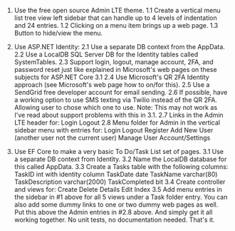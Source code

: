1.  Use the free open source Admin LTE theme.
   1.1  Create a vertical menu list tree view left sidebar that can handle up to 4 levels of indentation and 24 entries.
   1.2  Clicking on a menu item brings up a web page.
   1.3  Button to hide/view the menu.
   
2.  Use ASP.NET Identity:
   2.1  Use a separate DB context from the AppData.
   2.2  Use a LocalDB SQL Server DB for the Identity tables called SystemTables.
   2.3  Support login, logout, manage account, 2FA, and password reset just like explained in Microsoft's web pages on these subjects for ASP.NET Core 3.1
   2.4  Use Microsoft's QR 2FA Identity approach (see Microsoft's web page how to on/for this).
   2.5  Use a SendGrid free developer account for email sending.
   2.6  If possible, have a working option to use SMS texting via Twilio instead of the QR 2FA.
Allowing user to chose which one to use.
Note:  This may not work as I've read about support problems with this in 3.1.
   2.7  Links in the Admin LTE header for:
Login
Logout
   2.8  Menu folder for Admin in the vertical sidebar menu with entries for:
Login
Logout
Register
Add New User (another user not the current user)
Manage User Account/Settings
3.  Use EF Core to make a very basic To Do/Task List set of pages.
   3.1  Use a separate DB context from Identity.
   3.2  Name the LocalDB database for this called AppData.
   3.3  Create a Tasks table with the following columns:
TaskID int with identity column
TaskDate date
TaskName varchar(80)
TaskDescription varchar(2000)
TaskCompleted bit
   3.4  Create controller and views for:
Create
Delete
Details
Edit
Index
3.5 Add menu entries in the sidebar in #1 above for all 5 views under a Task folder entry.
You can also add some dummy links to one or two dummy web pages as well.
Put this above the Admin entries in #2.8 above.
And simply get it all working together.  No unit tests, no documentation needed.  That's it.
